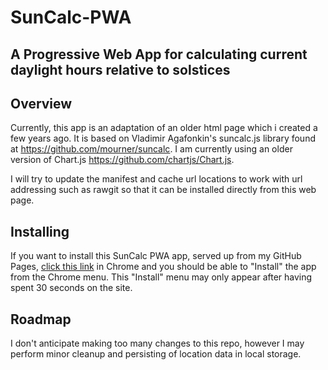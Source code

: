 # SunCalc-PWA

## A Progressive Web App for calculating current daylight hours relative to solstices

## Overview

Currently, this app is an adaptation of an older html page which i created a few years ago.
It is based on Vladimir Agafonkin's suncalc.js library found at  https://github.com/mourner/suncalc.
I am currently using an older version of Chart.js https://github.com/chartjs/Chart.js.

I will try to update the manifest and cache url locations to work with url addressing such as rawgit so that it can be installed directly from this web page.

## Installing

If you want to install this SunCalc PWA app, served up from my GitHub Pages, [click this link](https://obeliskos.github.io/suncalc/index.html) in Chrome and you should be able to "Install" the app from the Chrome menu.  This "Install" menu may only appear after having spent 30 seconds on the site.

## Roadmap

I don't anticipate making too many changes to this repo, however I may perform minor cleanup and persisting of location data in local storage.
